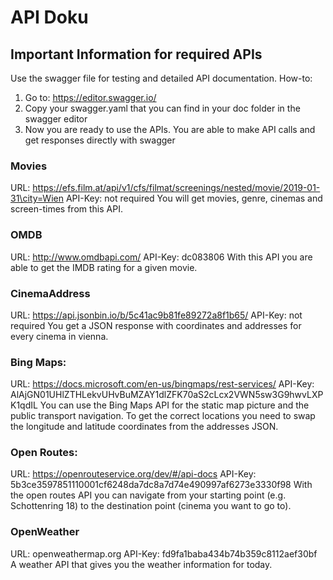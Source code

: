 # API Doku

## Important Information for required APIs

Use the swagger file for testing and detailed API documentation.
How-to:
1. Go to: https://editor.swagger.io/
2. Copy your swagger.yaml that you can find in your doc folder in the swagger editor
3. Now you are ready to use the APIs. You are able to make API calls and get responses directly with swagger

### Movies
URL: https://efs.film.at/api/v1/cfs/filmat/screenings/nested/movie/2019-01-31\city=Wien 
API-Key: not required
You will get movies, genre, cinemas and screen-times from this API.

### OMDB
URL: http://www.omdbapi.com/
API-Key: dc083806
With this API you are able to get the IMDB rating for a given movie.

### CinemaAddress
URL: https://api.jsonbin.io/b/5c41ac9b81fe89272a8f1b65/
API-Key: not required
You get a JSON response with coordinates and addresses for every cinema in vienna.

### Bing Maps:
URL: https://docs.microsoft.com/en-us/bingmaps/rest-services/
API-Key: AlAjGN01UHlZTHLekvUHvBuMZAY1dlZFK70aS2cLcx2VWN5sw3G9hwvLXPK1qdIL
You can use the Bing Maps API for the static map picture and the public transport navigation.
To get the correct locations you need to swap the longitude and latitude coordinates from the addresses JSON.

### Open Routes:
URL: https://openrouteservice.org/dev/#/api-docs
API-Key: 5b3ce3597851110001cf6248da7dc8a7d74e490997af6273e3330f98
With the open routes API you can navigate from your starting point (e.g. Schottenring 18) to the destination point (cinema you want to go to).

### OpenWeather
URL: openweathermap.org
API-Key: fd9fa1baba434b74b359c8112aef30bf
A weather API that gives you the weather information for today.